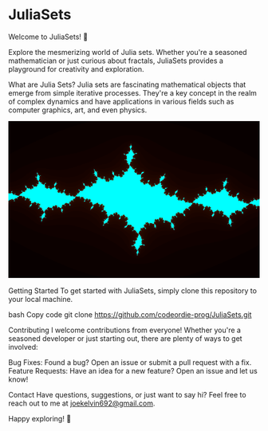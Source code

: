 
# JuliaSets
Welcome to JuliaSets! 🎉

Explore the mesmerizing world of Julia sets. Whether you're a seasoned mathematician or just curious about fractals, JuliaSets provides a playground for creativity and exploration.

What are Julia Sets?
Julia sets are fascinating mathematical objects that emerge from simple iterative processes. They're a key concept in the realm of complex dynamics and have applications in various fields such as computer graphics, art, and even physics.

![Fractal](https://github.com/codeordie-prog/JuliaSets/blob/master/src/FractalImages/0.png)


Getting Started
To get started with JuliaSets, simply clone this repository to your local machine. 

bash
Copy code
git clone https://github.com/codeordie-prog/JuliaSets.git


Contributing
I welcome contributions from everyone! Whether you're a seasoned developer or just starting out, there are plenty of ways to get involved:

Bug Fixes: Found a bug? Open an issue or submit a pull request with a fix.
Feature Requests: Have an idea for a new feature? Open an issue and let us know!

Contact
Have questions, suggestions, or just want to say hi? Feel free to reach out to me at joekelvin692@gmail.com.

Happy exploring! 🚀

